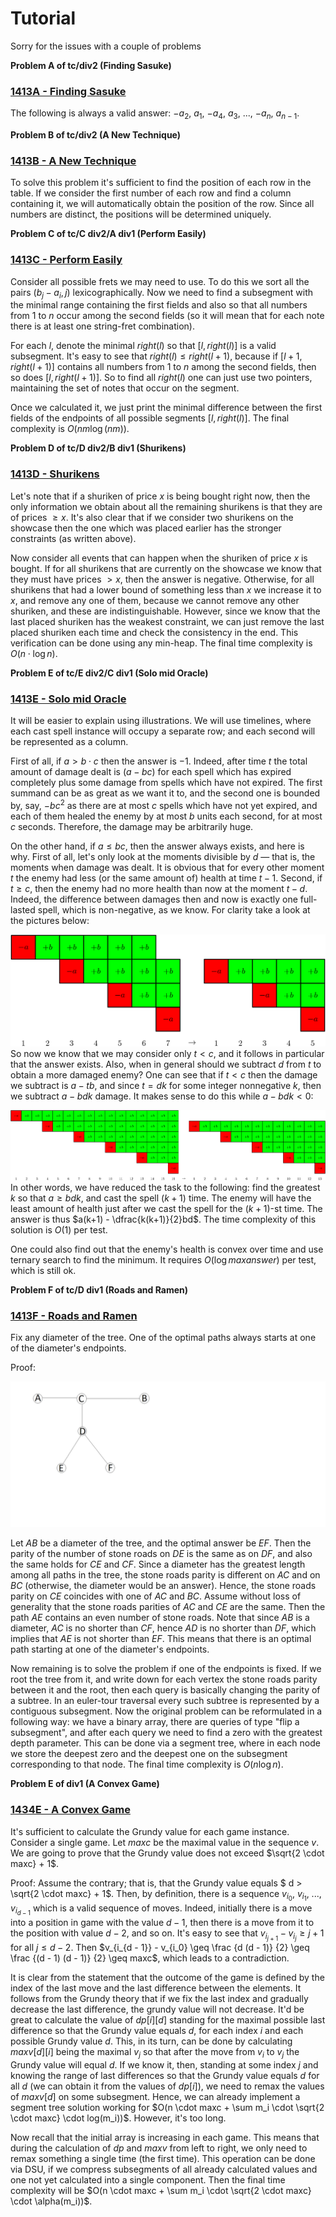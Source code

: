 # Tutorial

Sorry for the issues with a couple of problems

 **Problem A of tc/div2 (Finding Sasuke)**
### [1413A - Finding Sasuke](../problems/A._Finding_Sasuke.md "Technocup 2021 - Elimination Round 1")

The following is always a valid answer: $-a_2$, $a_1$, $-a_4$, $a_3$, ..., $-a_n$, $a_{n-1}$.

 **Problem B of tc/div2 (A New Technique)**
### [1413B - A New Technique](../problems/B._A_New_Technique.md "Technocup 2021 - Elimination Round 1")

To solve this problem it's sufficient to find the position of each row in the table. If we consider the first number of each row and find a column containing it, we will automatically obtain the position of the row. Since all numbers are distinct, the positions will be determined uniquely.

 **Problem C of tc/C div2/A div1 (Perform Easily)**
### [1413C - Perform Easily](../problems/C._Perform_Easily.md "Technocup 2021 - Elimination Round 1")

Consider all possible frets we may need to use. To do this we sort all the pairs $(b_j - a_i, j)$ lexicographically. Now we need to find a subsegment with the minimal range containing the first fields and also so that all numbers from $1$ to $n$ occur among the second fields (so it will mean that for each note there is at least one string-fret combination).

For each $l$, denote the minimal $right(l)$ so that $[l, right(l)]$ is a valid subsegment. It's easy to see that $right(l) \leq right(l + 1)$, because if $[l + 1, right(l + 1)]$ contains all numbers from $1$ to $n$ among the second fields, then so does $[l, right(l + 1)]$. So to find all $right(l)$ one can just use two pointers, maintaining the set of notes that occur on the segment.

Once we calculated it, we just print the minimal difference between the first fields of the endpoints of all possible segments $[l, right(l)]$. The final complexity is $O(nm\log(nm))$.

 **Problem D of tc/D div2/B div1 (Shurikens)**
### [1413D - Shurikens](../problems/D._Shurikens.md "Technocup 2021 - Elimination Round 1")

Let's note that if a shuriken of price $x$ is being bought right now, then the only information we obtain about all the remaining shurikens is that they are of prices $\geq x$. It's also clear that if we consider two shurikens on the showcase then the one which was placed earlier has the stronger constraints (as written above).

Now consider all events that can happen when the shuriken of price $x$ is bought. If for all shurikens that are currently on the showcase we know that they must have prices $> x$, then the answer is negative. Otherwise, for all shurikens that had a lower bound of something less than $x$ we increase it to $x$, and remove any one of them, because we cannot remove any other shuriken, and these are indistinguishable. However, since we know that the last placed shuriken has the weakest constraint, we can just remove the last placed shuriken each time and check the consistency in the end. This verification can be done using any min-heap. The final time complexity is $O(n \cdot \log{n})$.

 **Problem E of tc/E div2/C div1 (Solo mid Oracle)**
### [1413E - Solo mid Oracle](../problems/E._Solo_mid_Oracle.md "Technocup 2021 - Elimination Round 1")

It will be easier to explain using illustrations. We will use timelines, where each cast spell instance will occupy a separate row; and each second will be represented as a column.

First of all, if $a > b\cdot c$ then the answer is $-1$. Indeed, after time $t$ the total amount of damage dealt is $(a - bc)$ for each spell which has expired completely plus some damage from spells which have not expired. The first summand can be as great as we want it to, and the second one is bounded by, say, $-bc^2$ as there are at most $c$ spells which have not yet expired, and each of them healed the enemy by at most $b$ units each second, for at most $c$ seconds. Therefore, the damage may be arbitrarily huge.

On the other hand, if $a\leq bc$, then the answer always exists, and here is why. First of all, let's only look at the moments divisible by $d$ — that is, the moments when damage was dealt. It is obvious that for every other moment $t$ the enemy had less (or the same amount of) health at time $t-1$. Second, if $t\geq c$, then the enemy had no more health than now at the moment $t-d$. Indeed, the difference between damages then and now is exactly one full-lasted spell, which is non-negative, as we know. For clarity take a look at the pictures below:

 ![](images/ba07069209d6dc2629fdda1d33c0ad48fddba9d6.png) So now we know that we may consider only $t < c$, and it follows in particular that the answer exists. Also, when in general should we subtract $d$ from $t$ to obtain a more damaged enemy? One can see that if $t < c$ then the damage we subtract is $a - tb$, and since $t = dk$ for some integer nonnegative $k$, then we subtract $a - bdk$ damage. It makes sense to do this while $a - bdk < 0$:

 ![](images/f5b68d4d1802be79d55ad554586bcbc987cb3efa.png) In other words, we have reduced the task to the following: find the greatest $k$ so that $a \geq bdk$, and cast the spell $(k+1)$ time. The enemy will have the least amount of health just after we cast the spell for the $(k+1)$-st time. The answer is thus $a(k+1) - \dfrac{k(k+1)}{2}bd$. The time complexity of this solution is $O(1)$ per test.

One could also find out that the enemy's health is convex over time and use ternary search to find the minimum. It requires $O(\log{maxanswer})$ per test, which is still ok.

 **Problem F of tc/D div1 (Roads and Ramen)**
### [1413F - Roads and Ramen](../problems/F._Roads_and_Ramen.md "Technocup 2021 - Elimination Round 1")

Fix any diameter of the tree. One of the optimal paths always starts at one of the diameter's endpoints.

Proof:

![](images/cefad1fd7330dcad0b67dfa175d4053595fa1213.png)

Let $AB$ be a diameter of the tree, and the optimal answer be $EF$. Then the parity of the number of stone roads on $DE$ is the same as on $DF$, and also the same holds for $CE$ and $CF$. Since a diameter has the greatest length among all paths in the tree, the stone roads parity is different on $AC$ and on $BC$ (otherwise, the diameter would be an answer). Hence, the stone roads parity on $CE$ coincides with one of $AC$ and $BC$. Assume without loss of generality that the stone roads parities of $AC$ and $CE$ are the same. Then the path $AE$ contains an even number of stone roads. Note that since $AB$ is a diameter, $AC$ is no shorter than $CF$, hence $AD$ is no shorter than $DF$, which implies that $AE$ is not shorter than $EF$. This means that there is an optimal path starting at one of the diameter's endpoints.

Now remaining is to solve the problem if one of the endpoints is fixed. If we root the tree from it, and write down for each vertex the stone roads parity between it and the root, then each query is basically changing the parity of a subtree. In an euler-tour traversal every such subtree is represented by a contiguous subsegment. Now the original problem can be reformulated in a following way: we have a binary array, there are queries of type "flip a subsegment", and after each query we need to find a zero with the greatest depth parameter. This can be done via a segment tree, where in each node we store the deepest zero and the deepest one on the subsegment corresponding to that node. The final time complexity is $O(n\log{n})$.

 **Problem E of div1 (A Convex Game)**
### [1434E - A Convex Game](https://codeforces.com/contest/1434/problem/E "Codeforces Round 679 (Div. 1, based on Technocup 2021 Elimination Round 1)")

It's sufficient to calculate the Grundy value for each game instance. Consider a single game. Let $maxc$ be the maximal value in the sequence $v$. We are going to prove that the Grundy value does not exceed $\sqrt{2 \cdot maxc} + 1$. 

Proof: Assume the contrary; that is, that the Grundy value equals $ d > \sqrt{2 \cdot maxc} + 1$. Then, by definition, there is a sequence $v_{i_0}$, $v_{i_1}$, ..., $v_{i_{d - 1}}$ which is a valid sequence of moves. Indeed, initially there is a move into a position in game with the value $d - 1$, then there is a move from it to the position with value $d - 2$, and so on. It's easy to see that $v_{i_{j + 1}} - v_{i_j} \geq j + 1$ for all $j\leq d - 2$. Then $v_{i_{d - 1}} - v_{i_0} \geq \frac {d (d - 1)} {2} \geq \frac {(d - 1) (d - 1)} {2} \geq maxc$, which leads to a contradiction.

It is clear from the statement that the outcome of the game is defined by the index of the last move and the last difference between the elements. It follows from the Grundy theory that if we fix the last index and gradually decrease the last difference, the grundy value will not decrease. It'd be great to calculate the value of $dp[i][d]$ standing for the maximal possible last difference so that the Grundy value equals $d$, for each index $i$ and each possible Grundy value $d$. This, in its turn, can be done by calculating $maxv[d][i]$ being the maximal $v_j$ so that after the move from $v_i$ to $v_j$ the Grundy value will equal $d$. If we know it, then, standing at some index $j$ and knowing the range of last differences so that the Grundy value equals $d$ for all $d$ (we can obtain it from the values of $dp[i]$), we need to remax the values of $maxv[d]$ on some subsegment. Hence, we can already implement a segment tree solution working for $O(n \cdot maxc + \sum m_i \cdot \sqrt{2 \cdot maxc} \cdot log(m_i))$. However, it's too long.

Now recall that the initial array is increasing in each game. This means that during the calculation of $dp$ and $maxv$ from left to right, we only need to remax something a single time (the first time). This operation can be done via DSU, if we compress subsegments of all already calculated values and one not yet calculated into a single component. Then the final time complexity will be $O(n \cdot maxc + \sum m_i \cdot \sqrt{2 \cdot maxc} \cdot \alpha(m_i))$.

